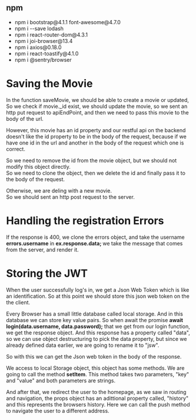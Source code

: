 ## npm

<ul> 
<li>npm i bootstrap@4.1.1 font-awesome@4.7.0</li>
<li>npm i --save lodash</li>
<li>npm i react-router-dom@4.3.1</li>
<li>npm i joi-browser@13.4</li>
<li>npm i axios@0.18.0</li>
<li>npm i react-toastify@4.1.0</li>
<li>npm i @sentry/browser</li>
</ul>

<h1>Saving the Movie</h1>
<p>
In the function saveMovie, we should be able to create a movie or updated,
So we check if movie._id exist, we should update the movie, so we sent an http put request to apiEndPoint, and then we need to pass this movie to the body of the url.
</p>
<p>
However, this movie has an id property and our restful api on the backend doesn't like the id property to be in the body of the request, because if we have one id in the url and another in the body of the request which one is correct.
</p>
<p>
So we need to remove the id from the movie object, but we should not modify this object directly.<br>
So we need to clone the object, then we delete the id and finally pass it to the body of the request.
</p>
<p> 
Otherwise, we are deling with a new movie.
<br>
So we should sent an http post request to the server.
</p>

<h1>Handling the registration Errors</h1>
<p>If the response is 400, we clone the errors object, and take the username <b>errors.username</b> 
in <b>ex.response.data; </b> we take the message that comes from the server, and render it.
</p>

<h1>Storing the JWT</h1>
<p>When the user successfully log's in,  we get a Json Web Token which is like an identification.
So at this point we should store this json web token on the the client.
</p>
<p>Every Browser has a small little database called local storage. And in this database we can store key value pairs. So when await the promise  <b>await login(data.username, data.password);</b> that we get from our login function, we get the response object. And this response has a property called "data", so we can use object destructuring to pick the data property, but since we already defined data earlier, we are going to rename it to "jsw".  </p>

<p>
So with this we can get the Json web token in the body of the response.
</p>
<p>
We access to local Storage object, this object has some methods. We are going to call the method 
<b>setItem</b>. This method takes two parameters, "key" and "value" and both parameters are strings.
</p>
<p>
And after that, we redirect the user to the homepage, as we saw in routing and navigation, the props object has an adittional property called, "history" and this represents the browsers history. Here we can call the push method to navigate the user to a different address.
</p>
